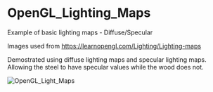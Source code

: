 # OpenGL_Lighting_Maps
Example of basic lighting maps - Diffuse/Specular

Images used from https://learnopengl.com/Lighting/Lighting-maps

Demostrated using diffuse lighting maps and specular lighting maps.
Allowing the steel to have specular values while the wood does not.

![OpenGL_Light_Maps](https://user-images.githubusercontent.com/54217603/103465589-4dca1380-4d0b-11eb-96cb-f60f8d0f8393.gif)
